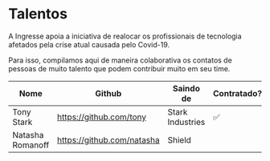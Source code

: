 # Talentos

A Ingresse apoia a iniciativa de realocar os profissionais de tecnologia afetados pela crise atual causada pelo Covid-19.

Para isso, compilamos aqui de maneira colaborativa os contatos de pessoas de muito talento que podem contribuir muito em seu time.

Nome | Github | Saindo de | Contratado? | Contratado por
-- | -- | -- | -- | --
Tony Stark | https://github.com/tony | Stark Industries | ✅ | 
Natasha Romanoff | https://github.com/natasha | Shield | | 
